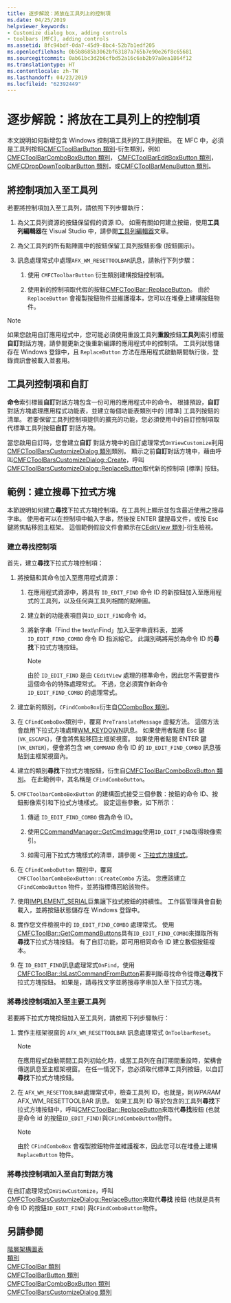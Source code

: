 ```yaml
---
title: 逐步解說：將放在工具列上的控制項
ms.date: 04/25/2019
helpviewer_keywords:
- Customize dialog box, adding controls
- toolbars [MFC], adding controls
ms.assetid: 8fc94bdf-0da7-45d9-8bc4-52b7b1edf205
ms.openlocfilehash: 0b5b8685b3062bf63187a765b7e90e26f8c65681
ms.sourcegitcommit: 0ab61bc3d2b6cfbd52a16c6ab2b97a8ea1864f12
ms.translationtype: HT
ms.contentlocale: zh-TW
ms.lasthandoff: 04/23/2019
ms.locfileid: "62392449"
---
```

# <a name="walkthrough-putting-controls-on-toolbars"></a>逐步解說：將放在工具列上的控制項

本文說明如何新增包含 Windows 控制項工具列的工具列按鈕。 在 MFC 中，必須是工具列按鈕[CMFCToolBarButton 類別](../mfc/reference/cmfctoolbarbutton-class.md)-衍生類別，例如[CMFCToolBarComboBoxButton 類別](../mfc/reference/cmfctoolbarcomboboxbutton-class.md)， [CMFCToolBarEditBoxButton 類別](../mfc/reference/cmfctoolbareditboxbutton-class.md)，[CMFCDropDownToolbarButton 類別](../mfc/reference/cmfcdropdowntoolbarbutton-class.md)，或[CMFCToolBarMenuButton 類別](../mfc/reference/cmfctoolbarmenubutton-class.md)。

## <a name="adding-controls-to-toolbars"></a>將控制項加入至工具列

若要將控制項加入至工具列，請依照下列步驟執行：

1. 為父工具列資源的按鈕保留假的資源 ID。 如需有關如何建立按鈕，使用**工具列編輯器**在 Visual Studio 中，請參閱[工具列編輯器](../windows/toolbar-editor.md)文章。

1. 為父工具列的所有點陣圖中的按鈕保留工具列按鈕影像 (按鈕圖示)。

1. 訊息處理常式中處理`AFX_WM_RESETTOOLBAR`訊息，請執行下列步驟：

   1. 使用 `CMFCToolbarButton` 衍生類別建構按鈕控制項。

   1. 使用新的控制項取代假的按鈕[CMFCToolBar::ReplaceButton](../mfc/reference/cmfctoolbar-class.md#replacebutton)。 由於 `ReplaceButton` 會複製按鈕物件並維護複本，您可以在堆疊上建構按鈕物件。

> [!NOTE]
>  如果您啟用自訂應用程式中，您可能必須使用重設工具列**重設**按鈕**工具列**索引標籤**自訂**對話方塊，請參閱更新之後重新編譯的應用程式中的控制項。 工具列狀態儲存在 Windows 登錄中，且 `ReplaceButton` 方法在應用程式啟動期間執行後，登錄資訊會被載入並套用。

## <a name="toolbar-controls-and-customization"></a>工具列控制項和自訂

**命令**索引標籤**自訂**對話方塊包含一份可用的應用程式中的命令。 根據預設，**自訂**對話方塊處理應用程式功能表，並建立每個功能表類別中的 [標準] 工具列按鈕的清單。 若要保留工具列控制項提供的擴充的功能，您必須使用中的自訂控制項取代標準工具列按鈕**自訂** 對話方塊。

當您啟用自訂時，您會建立**自訂** 對話方塊中的自訂處理常式`OnViewCustomize`利用[CMFCToolBarsCustomizeDialog 類別](../mfc/reference/cmfctoolbarscustomizedialog-class.md)類別。 顯示之前**自訂**對話方塊中，藉由呼叫[CMFCToolBarsCustomizeDialog::Create](../mfc/reference/cmfctoolbarscustomizedialog-class.md#create)，呼叫[CMFCToolBarsCustomizeDialog::ReplaceButton](../mfc/reference/cmfctoolbarscustomizedialog-class.md#replacebutton)取代新的控制項 [標準] 按鈕。

## <a name="example-creating-a-find-combo-box"></a>範例：建立搜尋下拉式方塊

本節說明如何建立**尋找**下拉式方塊控制項，在工具列上顯示並包含最近使用之搜尋字串。 使用者可以在控制項中輸入字串，然後按 ENTER 鍵搜尋文件，或按 Esc 鍵將焦點移回主框架。 這個範例假設文件會顯示在[CEditView 類別](../mfc/reference/ceditview-class.md)-衍生檢視。

### <a name="creating-the-find-control"></a>建立尋找控制項

首先，建立**尋找**下拉式方塊控制項：

1. 將按鈕和其命令加入至應用程式資源：

   1. 在應用程式資源中，將具有 `ID_EDIT_FIND` 命令 ID 的新按鈕加入至應用程式的工具列，以及任何與工具列相關的點陣圖。

   1. 建立新的功能表項目與`ID_EDIT_FIND`命令 id。

   1. 將新字串「Find the text\nFind」加入至字串資料表，並將`ID_EDIT_FIND_COMBO` 命令 ID 指派給它。 此識別碼將用於為命令 ID 的**尋找**下拉式方塊按鈕。

        > [!NOTE]
        > 由於 `ID_EDIT_FIND` 是由 `CEditView` 處理的標準命令，因此您不需要實作這個命令的特殊處理常式。  不過，您必須實作新命令 `ID_EDIT_FIND_COMBO` 的處理常式。

1. 建立新的類別，`CFindComboBox`衍生自[CComboBox 類別](../mfc/reference/ccombobox-class.md)。

1. 在 `CFindComboBox`類別中，覆寫 `PreTranslateMessage` 虛擬方法。 這個方法會啟用下拉式方塊處理[WM_KEYDOWN](/windows/desktop/inputdev/wm-keydown)訊息。 如果使用者點閱 Esc 鍵 (`VK_ESCAPE`)，便會將焦點移回主框架視窗。 如果使用者點閱 ENTER 鍵 (`VK_ENTER`)，便會將包含 `WM_COMMAND` 命令 ID 的 `ID_EDIT_FIND_COMBO` 訊息張貼到主框架視窗內。

1. 建立的類別**尋找**下拉式方塊按鈕，衍生自[CMFCToolBarComboBoxButton 類別](../mfc/reference/cmfctoolbarcomboboxbutton-class.md)。 在此範例中，其名稱是 `CFindComboButton`。

1. `CMFCToolbarComboBoxButton` 的建構函式接受三個參數：按鈕的命令 ID、按鈕影像索引和下拉式方塊樣式。 設定這些參數，如下所示：

   1. 傳遞 `ID_EDIT_FIND_COMBO` 做為命令 ID。

   1. 使用[CCommandManager::GetCmdImage](reference/internal-classes.md)使用`ID_EDIT_FIND`取得映像索引。

   1. 如需可用下拉式方塊樣式的清單，請參閱 <<c0> [ 下拉式方塊樣式](../mfc/reference/styles-used-by-mfc.md#combo-box-styles)。

1. 在 `CFindComboButton` 類別中，覆寫 `CMFCToolbarComboBoxButton::CreateCombo` 方法。 您應該建立 `CFindComboButton` 物件，並將指標傳回給該物件。

1. 使用[IMPLEMENT_SERIAL](../mfc/reference/run-time-object-model-services.md#implement_serial)巨集讓下拉式按鈕的持續性。 工作區管理員會自動載入，並將按鈕狀態儲存在 Windows 登錄中。

1. 實作您文件檢視中的 `ID_EDIT_FIND_COMBO` 處理常式。 使用[CMFCToolBar::GetCommandButtons](../mfc/reference/cmfctoolbar-class.md#getcommandbuttons)具有`ID_EDIT_FIND_COMBO`來擷取所有**尋找**下拉式方塊按鈕。 有了自訂功能，即可用相同命令 ID 建立數個按鈕複本。

1. 在 `ID_EDIT_FIND`訊息處理常式`OnFind`，使用[CMFCToolBar::IsLastCommandFromButton](../mfc/reference/cmfctoolbar-class.md#islastcommandfrombutton)若要判斷尋找命令從傳送**尋找**下拉式方塊按鈕。 如果是，請尋找文字並將搜尋字串加入至下拉式方塊。

### <a name="adding-the-find-control-to-the-main-toolbar"></a>將尋找控制項加入至主要工具列

若要將下拉式方塊按鈕加入至工具列，請依照下列步驟執行：

1. 實作主框架視窗的 `AFX_WM_RESETTOOLBAR` 訊息處理常式 `OnToolbarReset`。

    > [!NOTE]
    > 在應用程式啟動期間工具列初始化時，或當工具列在自訂期間重設時，架構會傳送訊息至主框架視窗。 在任一情況下，您必須取代標準工具列按鈕，以自訂**尋找**下拉式方塊按鈕。

1. 在 `AFX_WM_RESETTOOLBAR`處理常式中，檢查工具列 ID，也就是，則*WPARAM* AFX_WM_RESETTOOLBAR 訊息。 如果工具列 ID 等於包含的工具列**尋找**下拉式方塊按鈕中，呼叫[CMFCToolBar::ReplaceButton](../mfc/reference/cmfctoolbar-class.md#replacebutton)來取代**尋找**按鈕 (也就是命令 id 的按鈕`ID_EDIT_FIND)`與`CFindComboButton`物件。

    > [!NOTE]
    > 由於 `CFindComboBox` 會複製按鈕物件並維護複本，因此您可以在堆疊上建構 `ReplaceButton` 物件。

### <a name="adding-the-find-control-to-the-customize-dialog-box"></a>將尋找控制項加入至自訂對話方塊

在自訂處理常式`OnViewCustomize`，呼叫[CMFCToolBarsCustomizeDialog::ReplaceButton](../mfc/reference/cmfctoolbarscustomizedialog-class.md#replacebutton)來取代**尋找** 按鈕 (也就是具有命令 ID 的按鈕`ID_EDIT_FIND`) 與`CFindComboButton`物件。

## <a name="see-also"></a>另請參閱

[階層架構圖表](../mfc/hierarchy-chart.md)<br/>
[類別](../mfc/reference/mfc-classes.md)<br/>
[CMFCToolBar 類別](../mfc/reference/cmfctoolbar-class.md)<br/>
[CMFCToolBarButton 類別](../mfc/reference/cmfctoolbarbutton-class.md)<br/>
[CMFCToolBarComboBoxButton 類別](../mfc/reference/cmfctoolbarcomboboxbutton-class.md)<br/>
[CMFCToolBarsCustomizeDialog 類別](../mfc/reference/cmfctoolbarscustomizedialog-class.md)
